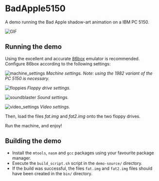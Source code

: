 # BadApple5150
A demo running the Bad Apple shadow-art animation on a IBM PC 5150.

![GIF](https://imgur.com/40cP685.gif)

## Running the demo

Using the excellent and accurate [86box](https://github.com/86Box/86Box) emulator is recommended.
Configure 86box according to the following settings:

![machine_settings](https://user-images.githubusercontent.com/8571612/158222579-ac71f966-6333-4040-a14c-fcbb8c7fa25d.png)
*Machine settings. Note: using the 1982 variant of the PC 5150 is necessary.*

![floppies](https://user-images.githubusercontent.com/8571612/158222583-f09ad99a-2a66-4e29-9645-2f6472b418e5.png)
*Floppy drive settings.*

![soundblaster](https://user-images.githubusercontent.com/8571612/158222586-a8bfd316-fd93-4e96-8eed-baf031935adb.png)
*Sound settings.*

![video_settings](https://user-images.githubusercontent.com/8571612/158222588-8ed4c0ce-a487-4fe0-9aac-84bff9177ee9.png)
*Video settings.*

Then, load the files *fat.img* and *fat2.img* onto the two floppy drives.

Run the machine, and enjoy!

## Building the demo

* Install the `mtools`, `nasm` and `gcc` packages using your favourite package manager.
* Execute the `build_script.sh` script in the `demo-source/` directory.
* If the build was successful, the files `fat.img` and `fat2.img` files should have been created in the `bin/` directory.
